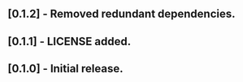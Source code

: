 ## [0.1.2] - Removed redundant dependencies.

## [0.1.1] - LICENSE added.

## [0.1.0] - Initial release.
